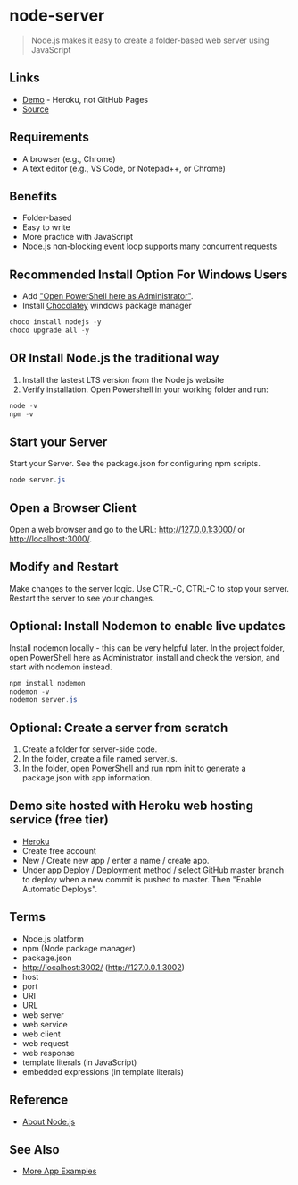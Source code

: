 # node-server

> Node.js makes it easy to create a folder-based web server using JavaScript

## Links

- [Demo](https://node-server-563.herokuapp.com/) - Heroku, not GitHub Pages
- [Source](https://github.com/profcase/node-server)

## Requirements

- A browser (e.g., Chrome)
- A text editor (e.g., VS Code, or Notepad++, or Chrome)

## Benefits

- Folder-based
- Easy to write
- More practice with JavaScript
- Node.js non-blocking event loop supports many concurrent requests

## Recommended Install Option For Windows Users

- Add ["Open PowerShell here as Administrator"](https://www.tenforums.com/tutorials/60177-add-open-powershell-window-here-administrator-windows-10-a.html).
- Install [Chocolatey](https://chocolatey.org/) windows package manager

```Powershell
choco install nodejs -y
choco upgrade all -y
```

## OR Install Node.js the traditional way

1. Install the lastest LTS version from the Node.js website
2. Verify installation. Open Powershell in your working folder and run:

```PowerShell
node -v
npm -v
```

## Start your Server

Start your Server. See the package.json for configuring npm scripts.

```PowerShell
node server.js
```

## Open a Browser Client

Open a web browser and go to the URL: <http://127.0.0.1:3000/> or <http://localhost:3000/>.

## Modify and Restart

Make changes to the server logic. Use CTRL-C, CTRL-C to stop your server. Restart the server to see your changes.

## Optional: Install Nodemon to enable live updates

Install nodemon locally - this can be very helpful later. In the project folder, open PowerShell here as Administrator, install and check the version, and start with nodemon instead.

```PowerShell
npm install nodemon
nodemon -v
nodemon server.js
```

## Optional: Create a server from scratch

1. Create a folder for server-side code.
1. In the folder, create a file named server.js.
1. In the folder, open PowerShell and run npm init to generate a package.json with app information.

## Demo site hosted with Heroku web hosting service (free tier)

- [Heroku](https://www.heroku.com/)
- Create free account
- New / Create new app / enter a name / create app.
- Under app Deploy / Deployment method / select GitHub master branch to deploy when a new commit is pushed to master. Then "Enable Automatic Deploys".

## Terms

- Node.js platform
- npm (Node package manager)
- package.json
- <http://localhost:3002/> (<http://127.0.0.1:3002>)
- host
- port
- URI
- URL
- web server
- web service
- web client
- web request
- web response
- template literals (in JavaScript)
- embedded expressions (in template literals)

## Reference

- [About Node.js](https://nodejs.org/en/about/)

## See Also

- [More App Examples](https://profcase.github.io/web-apps-list/)
